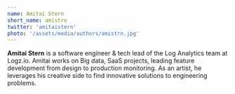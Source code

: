 ```yaml
---
name: Amitai Stern
short_name: amistrn
twitter: 'amitaistern'
photo: '/assets/media/authors/amistrn.jpg'
---
```


**Amitai Stern** is a software engineer & tech lead of the Log Analytics team at Logz.io. Amitai works on Big data, SaaS projects, leading feature development from design to production monitoring. As an artist, he leverages his creative side to find innovative solutions to engineering problems.